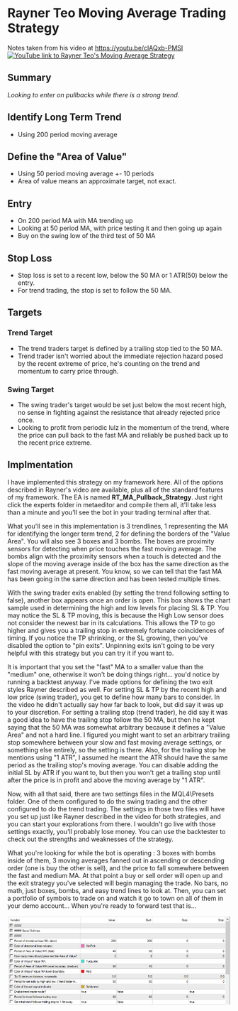 # Rayner Teo Moving Average Trading Strategy
Notes taken from his video at https://youtu.be/clAQxb-PMSI
[![YouTube link to Rayner Teo's Moving Average Strategy](http://img.youtube.com/vi/clAQxb-PMSI/0.jpg)](http://www.youtube.com/watch?v=clAQxb-PMSI "Rayner Teo's Moving Average Strategy")

## Summary
*Looking to enter on pullbacks while there is a strong trend.*

## Identify Long Term Trend
- Using 200 period moving average

## Define the "Area of Value"
- Using 50 period moving average +- 10 periods
- Area of value means an approximate target, not exact.
	
## Entry
- On 200 period MA with MA trending up
- Looking at 50 period MA, with price testing it and then going up again
- Buy on the swing low of the third test of 50 MA

## Stop Loss
- Stop loss is set to a recent low, below the 50 MA or 1 ATR(50) below the entry.
- For trend trading, the stop is set to follow the 50 MA.

## Targets

### Trend Target
- The trend traders target is defined by a trailing stop tied to the 50 MA.
- Trend trader isn't worried about the immediate rejection hazard posed by the recent extreme of price, he's counting on the trend and momentum to carry price through.

### Swing Target
- The swing trader's target would be set just below the most recent high, no sense in fighting against the resistance that already rejected price once.
- Looking to profit from periodic lulz in the momentum of the trend, where the price can pull back to the fast MA and reliably be pushed back up to the recent price extreme.

## Implmentation
I have implemented this strategy on my framework here. All of the options described in Rayner's video are available, plus all of the standard features of my framework. The EA is named **RT_MA_Pullback_Strategy**. Just right click the experts folder in metaeditor and compile them all, it'll take less than a minute and you'll see the bot in your trading terminal after that.

What you'll see in this implementation is 3 trendlines, 1 representing the MA for identifying the longer term trend, 2 for defining the borders of the "Value Area". You will also see 3 boxes and 3 bombs. The boxes are proximity sensors for detecting when price touches the fast moving average. The bombs align with the proximity sensors when a touch is detected and the slope of the moving average inside of the box has the same direction as the fast moving average at present. You know, so we can tell that the fast MA has been going in the same direction and has been tested multiple times.

With the swing trader exits enabled (by setting the trend following setting to false), another box appears once an order is open. This box shows the chart sample used in determining the high and low levels for placing SL & TP. You may notice the SL & TP moving, this is because the High Low sensor does not consider the newest bar in its calculations. This allows the TP to go higher and gives you a trailing stop in extremely fortunate coincidences of timing. If you notice the TP shrinking, or the SL growing, then you've disabled the option to "pin exits". Unpinning exits isn't going to be very helpful with this strategy but you can try it if you want to.

 It is important that you set the "fast" MA to a smaller value than the "medium" one, otherwise it won't be doing things right... you'd notice by running a backtest anyway. I've made options for defining the two exit styles Rayner described as well. For setting SL & TP by the recent high and low price (swing trader), you get to define how many bars to consider. In the video he didn't actually say how far back to look, but did say it was up to your discretion. For setting a trailing stop (trend trader), he did say it was a good idea to have the trailing stop follow the 50 MA, but then he kept saying that the 50 MA was somewhat arbitrary because it defines a "Value Area" and not a hard line. I figured you might want to set an arbitrary trailing stop somewhere between your slow and fast moving average settings, or something else entirely, so the setting is there. Also, for the trailing stop he mentions using "1 ATR", I assumed he meant the ATR should have the same period as the trailing stop's moving average. You can disable adding the initial SL by ATR if you want to, but then you won't get a trailing stop until after the price is in profit and above the moving average by "1 ATR".

Now, with all that said, there are two settings files in the MQL4\Presets folder. One of them configured to do the swing trading and the other configured to do the trend trading. The settings in those two files will have you set up just like Rayner described in the video for both strategies, and you can start your explorations from there. I wouldn't go live with those settings exactly, you'll probably lose money. You can use the backtester to check out the strengths and weaknesses of the strategy.

What you're looking for while the bot is operating : 3 boxes with bombs inside of them, 3 moving averages fanned out in ascending or descending order (one is buy the other is sell), and the price to fall somewhere between the fast and medium MA. At that point a buy or sell order will open up and the exit strategy you've selected will begin managing the trade. No bars, no math, just boxes, bombs, and easy trend lines to look at. Then, you can set a portfolio of symbols to trade on and watch it go to town on all of them in your demo account... When you're ready to forward test that is...

![Screenshot of EA Settings](README%20images/Rayner%20Teo%20Moving%20Avg%20Trading%20System%20Settings.png)